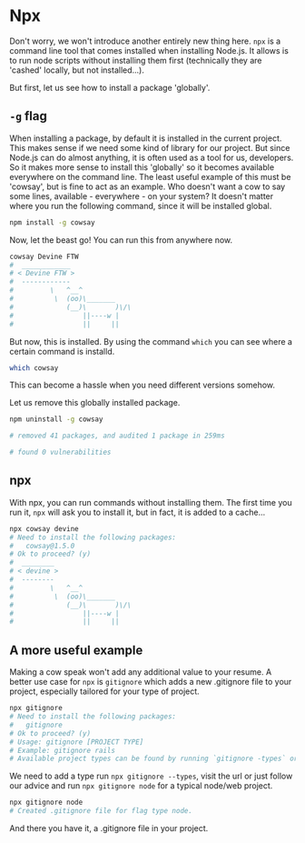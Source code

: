 # Npx

Don't worry, we won't introduce another entirely new thing here. `npx` is a command line tool that comes installed when installing Node.js. It allows is to run node scripts without installing them first (technically they are 'cashed' locally, but not installed...).

But first, let us see how to install a package 'globally'.

## `-g` flag

When installing a package, by default it is installed in the current project. This makes sense if we need some kind of library for our project. But since Node.js can do almost anything, it is often used as a tool for us, developers. So it makes more sense to install this 'globally' so it becomes available everywhere on the command line. The least useful example of this must be 'cowsay', but is fine to act as an example. Who doesn't want a cow to say some lines, available - everywhere - on your system? It doesn't matter where you run the following command, since it will be installed global.

```sh
npm install -g cowsay
```

Now, let the beast go! You can run this from anywhere now.

```sh
cowsay Devine FTW
#  ____________
# < Devine FTW >
#  ------------
#         \   ^__^
#          \  (oo)\_______
#             (__)\       )\/\
#                 ||----w |
#                 ||     ||
```

But now, this is installed. By using the command `which` you can see where a certain command is installd.

```sh
which cowsay
```

This can become a hassle when you need different versions somehow.

Let us remove this globally installed package.

```sh
npm uninstall -g cowsay

# removed 41 packages, and audited 1 package in 259ms

# found 0 vulnerabilities
```

## npx

With npx, you can run commands without installing them. The first time you run it, `npx` will ask you to install it, but in fact, it is added to a cache...

```sh
npx cowsay devine
# Need to install the following packages:
#   cowsay@1.5.0
# Ok to proceed? (y)
#  ________
# < devine >
#  --------
#         \   ^__^
#          \  (oo)\_______
#             (__)\       )\/\
#                 ||----w |
#                 ||     ||
```

## A more useful example

Making a cow speak won't add any additional value to your resume. A better use case for `npx` is `gitignore` which adds a new .gitignore file to your project, especially tailored for your type of project.

```sh
npx gitignore
# Need to install the following packages:
#   gitignore
# Ok to proceed? (y)
# Usage: gitignore [PROJECT TYPE]
# Example: gitignore rails
# Available project types can be found by running `gitignore -types` or at https://github.com/github/gitignore
```

We need to add a type run `npx gitignore --types`, visit the url or just follow our advice and run `npx gitignore node` for a typical node/web project.

```sh
npx gitignore node
# Created .gitignore file for flag type node.
```

And there you have it, a .gitignore file in your project.
